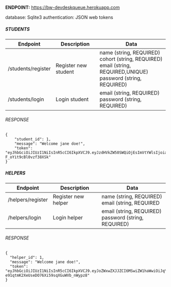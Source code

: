 **ENDPOINT:** https://bw-devdeskqueue.herokuapp.com

database: Sqlite3
authentication: JSON web tokens

##### STUDENTS

| Endpoint           | Description          | Data                                                                                                                         |
| ------------------ | -------------------- | ---------------------------------------------------------------------------------------------------------------------------- |
| /students/register | Register new student | name (string, REQUIRED)<br />cohort (string, REQUIRED)<br />email (string, REQUIRED,UNIQUE)<br />password (string, REQUIRED) |
| /students/login    | Login student        | email (string, REQUIRED)<br />password (string, REQUIRED)                                                                    |

###### RESPONSE

```
{
    "student_id": 1,
    "message": "Welcome jane doe!",
    "token": "eyJhbGciOiJIUzI1NiIsInR5cCI6IkpXVCJ9.eyJzdHVkZW50SWQiOjEsImVtYWlsIjoiamFuZWRvZTFAbWUuY29tIiwiaWF0IjoxNTk1Mzk0NDA3fQ.xeZrCMBmGKBf7SpPhfB2CMb-F_oYit9cBl0vzf38XSk"
}
```

##### HELPERS

| Endpoint          | Description         | Data                                                      |
| ----------------- | ------------------- | --------------------------------------------------------- |
| /helpers/register | Register new helper | name (string, REQUIRED)<br />email (string, REQUIRED      | UNIQUE)<br />password (string, REQUIRED) |
| /helpers/login    | Login helper        | email (string, REQUIRED)<br />password (string, REQUIRED) |

###### RESPONSE

```
{
  "helper_id": 1,
  "message": "Welcome jane doe!",
  "token": "eyJhbGciOiJIUzI1NiIsInR5cCI6IkpXVCJ9.eyJoZWxwZXJJZCI6MSwiZW1haWwiOiJqYW5lZG9lNkBtZS5jb20iLCJpYXQiOjE1OTUzOTU2NTJ9.EszcZ0-e91qtmK2XeUseDO76Xi59sqXGuWVb_nWypz8"
}
```
